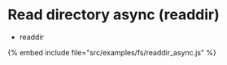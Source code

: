# Read directory async (readdir)

* readdir

{% embed include file="src/examples/fs/readdir_async.js" %}


